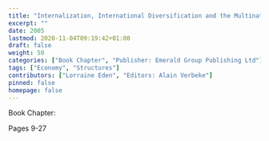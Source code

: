 ```yaml
---
title: "Internalization, International Diversification and the Multinational Enterprise: CAVE! HIC DRAGONES! Alan M. Rugmans Constributions to the Field of International Business"
excerpt: ""
date: 2005
lastmod: 2020-11-04T09:19:42+01:00
draft: false
weight: 50
categories: ["Book Chapter", "Publisher: Emerald Group Publishing Ltd"]
tags: ["Economy", "Structures"]
contributors: ["Lorraine Eden", "Editors: Alain Verbeke"]
pinned: false
homepage: false
---
```


Book Chapter:

Pages 9-27